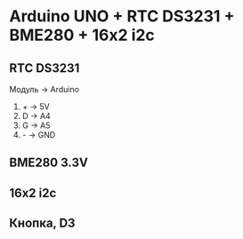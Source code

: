 # Arduino UNO + RTC DS3231 + BME280 + 16x2 i2c
## RTC DS3231
Модуль -> Arduino
1. \+ -> 5V
2. D -> A4
3. G -> A5
4. \- -> GND
## BME280 3.3V
## 16x2 i2c
## Кнопка, D3
